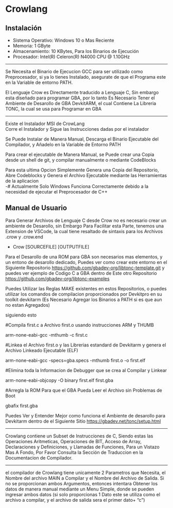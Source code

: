 # Crowlang
## Instalación

- Sistema Operativo: Windows 10 o Mas Reciente  
- Memoria: 1 GByte  
- Almacenamiento: 10 KBytes, Para los Binarios de Ejecución  
- Procesador: Intel(R) Celeron(R) N4000 CPU @ 1.10GHz

* * *

Se Necesita el Binario de Ejecucion GCC para ser utilizado como Preprocesador, si ya lo tienes Instalado, asegurate de que el Programa este en la Variable de entorno PATH.

El Lenguaje Crow es Directamente traducido a Lenguaje C, Sin embargo esta diseñado para programar GBA, por lo tanto Es Necesario Tener el Ambiente de Desarollo de GBA DevkitARM, el cual Contiene La Libreria TONC, la cual se usa para Programar en GBA

* * *

Existe el Instalador MSI de CrowLang  
Corre el Instalador y Sigue las Instrucciones dadas por el instalador

Se Puede Instalar de Manera Manual, Descarga el Binario Ejecutable del Compilador,  y Añadelo en la Variable de Entorno PATH

Para crear el ejecutable de Manera Manual, se Puede crear una Copia desde un shell de git, y compilar manualmente o mediante CodeBlocks

Para esta ultima Opcion Simplemente Genera una Copia del Repositorio, Abre Codeblocks y Genera el Archivo Ejecutable mediante las Herramientas de la aplicacion  
-# Actualmente Solo Windows Funciona Correctamente debido a la necesidad de ejecutar el Preprocesador de C++

## Manual de Usuario

Para Generar Archivos de Lenguaje C desde Crow no es necesario crear un ambiente de Desarollo, sin Embargo Para Facilitar esta Parte, tenemos una Extension de VSCode, la cual tiene resaltado de sintaxis para los Archivos .crow y .crow.end

- Crow [SOURCEFILE] [OUTPUTFILE]

Para el Desarollo de una ROM para GBA son necesarios mas elementos, y un entono de desarollo dedicado, Puedes ver como crear este entorno en el Siguiente Repositorio https://github.com/gbadev-org/libtonc-template.git y puedes ver ejemplo de Codigo C a GBA dentro de Este otro Repositorio https://github.com/gbadev-org/libtonc-examples

Puedes Utilizar las Reglas MAKE existentes en estos Repositorios, o puedes utilizar los comandos de compilacion proporcionados por Devkitpro en su toolkit devkitarm (Es Necesario Agregar los Binarios a PATH si es que aun no estan Agregados)

siguiendo esto

#Compila first.c a Archivo first.o usando instrucciones ARM y THUMB

arm-none-eabi-gcc -mthumb -c first.c

#Linkea el Archivo first.o y las Librerias estandard de Devkitarm y genera el Archivo Linkeado Ejecutable (ELF)

arm-none-eabi-gcc -specs=gba.specs -mthumb first.o -o first.elf

#Elimina toda la Informacion de Debugger que se crea al Compilar y Linkear

arm-none-eabi-objcopy -O binary first.elf first.gba

#Arregla la ROM Para que el GBA Pueda Leer el Archivo sin Problemas de Boot

gbafix first.gba

Puedes Ver y Entender Mejor como funciona el Ambiente de desarollo para Devkitarm dentro de el Siguiente Sitio https://gbadev.net/tonc/setup.html

* * *

Crowlang contiene un Subset de Instrucciones de C, Siendo estas las Operaciones Aritmeticas, Operaciones de BIT, Acceso de Array, Declaraciones y Definiciones, y Llamadas de Funciones, Para un Vistazo Mas A Fondo, Por Favor Consulta la Sección de Traduccion en la Documentacion de Compilador.

* * *

el compilador de Crowlang tiene unicamente 2 Parametros que Necesita, el Nombre del archivo MAIN a Compilar y el Nombre del Archivo de Salida. Si no se proporcionan ambos Argumentos, entonces intentara Obtener los datos de manera manual mediante un Menu Simple, donde se pueden ingresar ambos datos (si solo proporcionas 1 Dato este se utiliza como el archivo a compilar, y el archivo de salida sera el primer dato+ “c”)

